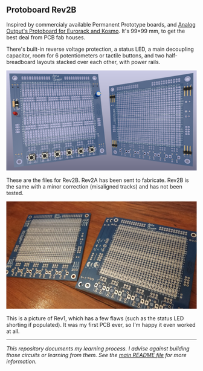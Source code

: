 Protoboard Rev2B
----------------

Inspired by commercialy available Permanent Prototype boards, and [Analog Output's Protoboard for Eurorack and Kosmo](https://github.com/holmesrichards/Protoboard). It's 99×99 mm, to get the best deal from PCB fab houses.

There's built-in reverse voltage protection, a status LED, a main decoupling capacitor, room for 6 potentiometers or tactile buttons, and two half-breadboard layouts stacked over each other, with power rails.

![3D view](Prototype%20Board%203D%20View.png)

These are the files for Rev2B. Rev2A has been sent to fabricate. Rev2B is the same with a minor correction (misaligned tracks) and has not been tested.

![Photo of the module](Protoboard%20Photo.jpg)

This is a picture of Rev1, which has a few flaws (such as the status LED shorting if populated). It was my first PCB ever, so I'm happy it even worked at all.

------

_This repository documents my learning process. I advise against building those circuits or learning from them. See the [main README file](../README.md) for more information._